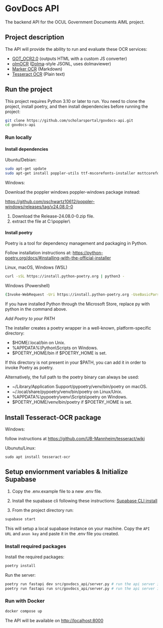 # GovDocs API

The backend API for the OCUL Government Documents AIML project.

## Project description

The API will provide the ability to run and evaluate these OCR services:

* [GOT_OCR2.0](https://github.com/Ucas-HaoranWei/GOT-OCR2.0) (outputs HTML with a custom JS converter)
* [olmOCR](https://github.com/allenai/olmocr) ([Dolma](https://github.com/allenai/dolma)-style JSONL, uses dolmaviewer)
* [Marker OCR](https://github.com/VikParuchuri/marker) (Markdown)
* [Tesseract OCR](https://github.com/tesseract-ocr/tesseract) (Plain text)

## Run the project

This project requires Python 3.10 or later to run. You need to clone the project, install poetry, and then install dependencies before running the project:

```bash
git clone https://github.com/scholarsportal/govdocs-api.git
cd govdocs-api
```

### Run locally

#### Install dependencies 

Ubuntu/Debian:
```bash
sudo apt-get update
sudo apt-get install poppler-utils ttf-mscorefonts-installer msttcorefonts fonts-crosextra-caladea fonts-crosextra-carlito gsfonts lcdf-typetools
```
Windows:

Download the poppler windows poppler-windows package instead: 

https://github.com/oschwartz10612/poppler-windows/releases/tag/v24.08.0-0 

1. Download the Release-24.08.0-0.zip file.
2. extract the file at C:\poppler\

#### Install poetry 

Poetry is a tool for dependency management and packaging in Python.

Follow installation instructions at: https://python-poetry.org/docs/#installing-with-the-official-installer

Linux, macOS, Windows (WSL)
```bash
curl -sSL https://install.python-poetry.org | python3 -
```
Windows (Powershell)
```bash
(Invoke-WebRequest -Uri https://install.python-poetry.org -UseBasicParsing).Content | py -

```
If you have installed Python through the Microsoft Store, replace py with python in the command above.

*Add Poetry to your PATH*

The installer creates a poetry wrapper in a well-known, platform-specific directory:

- $HOME/.local/bin on Unix.
- %APPDATA%\Python\Scripts on Windows.
- $POETRY_HOME/bin if $POETRY_HOME is set.

If this directory is not present in your $PATH, you can add it in order to invoke Poetry as poetry.

Alternatively, the full path to the poetry binary can always be used:

- ~/Library/Application Support/pypoetry/venv/bin/poetry on macOS.
- ~/.local/share/pypoetry/venv/bin/poetry on Linux/Unix.
- %APPDATA%\pypoetry\venv\Scripts\poetry on Windows.
- $POETRY_HOME/venv/bin/poetry if $POETRY_HOME is set.

## Install Tesseract-OCR package

Windows: 

follow instructions at https://github.com/UB-Mannheim/tesseract/wiki

Ubunutu/Linux: 

```
sudo apt install tesseract-ocr
```

## Setup enviornment variables & Initialize Supabase

1. Copy the .env.example file to a new .env file.

2. Install the supabase cli following these instructions: [Supabase CLI install](https://supabase.com/docs/guides/local-development/cli/getting-started)

3. From the project directory run:

```bash
supabase start
```

This will setup a local supabase instance on your machine. Copy the `API URL` and `anon key` and paste it in the .env file you created.

### Install required packages

Install the required packages:

```bash
poetry install
```

Run the server:

```bash
poetry run fastapi dev src/govdocs_api/server.py # run the api server in development mode
poetry run fastapi run src/govdocs_api/server.py # run the api server in production mode
```

### Run with Docker

```bash
docker compose up
```

The API will be available on <http://localhost:8000>
